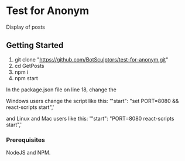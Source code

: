 # Test for Anonym

Display of posts

## Getting Started

1. git clone "https://github.com/BotSculptors/test-for-anonym.git"
2. cd GetPosts
3. npm i
4. npm start

In the package.json file on line 18, change the

Windows users change the script like this:
'"start": "set PORT=8080  && react-scripts start",'

and Linux and Mac users like this:
'"start": "PORT=8080 react-scripts start",'


### Prerequisites

NodeJS and NPM.
